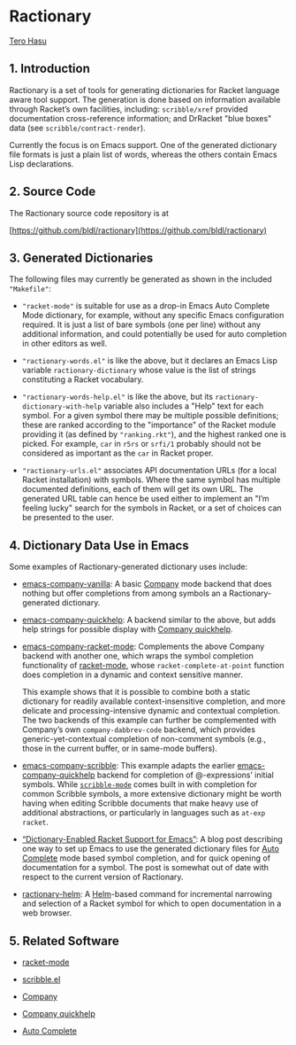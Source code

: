 # Ractionary

[Tero Hasu](http://terohasu.net/)

## 1. Introduction

Ractionary is a set of tools for generating dictionaries for Racket
language aware tool support. The generation is done based on information
available through Racket’s own facilities, including: `scribble/xref`
provided documentation cross-reference information; and DrRacket "blue
boxes" data \(see `scribble/contract-render`\).

Currently the focus is on Emacs support. One of the generated dictionary
file formats is just a plain list of words, whereas the others contain
Emacs Lisp declarations.

## 2. Source Code

The Ractionary source code repository is at

[https://github.com/bldl/ractionary](https://github.com/bldl/ractionary)

## 3. Generated Dictionaries

The following files may currently be generated as shown in the included
`"Makefile"`:

* `"racket-mode"` is suitable for use as a drop-in Emacs Auto Complete
  Mode dictionary, for example, without any specific Emacs configuration
  required. It is just a list of bare symbols \(one per line\) without
  any additional information, and could potentially be used for auto
  completion in other editors as well.

* `"ractionary-words.el"` is like the above, but it declares an Emacs
  Lisp variable `ractionary-dictionary` whose value is the list of
  strings constituting a Racket vocabulary.

* `"ractionary-words-help.el"` is like the above, but its
  `ractionary-dictionary-with-help` variable also includes a "Help" text
  for each symbol. For a given symbol there may be multiple possible
  definitions; these are ranked according to the "importance" of the
  Racket module providing it \(as defined by `"ranking.rkt"`\), and the
  highest ranked one is picked. For example, `car` in `r5rs` or `srfi/1`
  probably should not be considered as important as the `car` in Racket
  proper.

* `"ractionary-urls.el"` associates API documentation URLs \(for a local
  Racket installation\) with symbols. Where the same symbol has multiple
  documented definitions, each of them will get its own URL. The
  generated URL table can hence be used either to implement an "I’m
  feeling lucky" search for the symbols in Racket, or a set of choices
  can be presented to the user.

## 4. Dictionary Data Use in Emacs

Some examples of Ractionary-generated dictionary uses include:

* [emacs-company-vanilla](examples/emacs-company-vanilla/company-ractionary.el):
  A basic [Company](https://company-mode.github.io/) mode backend that
  does nothing but offer completions from among symbols an a
  Ractionary-generated dictionary.

* [emacs-company-quickhelp](examples/emacs-company-quickhelp/company-ractionary.el):
  A backend similar to the above, but adds help strings for possible
  display with [Company
  quickhelp](https://github.com/expez/company-quickhelp).

* [emacs-company-racket-mode](examples/emacs-company-racket-mode/company-ractionary.el):
  Complements the above Company backend with another one, which wraps
  the symbol completion functionality of
  [racket-mode](https://github.com/greghendershott/racket-mode), whose
  `racket-complete-at-point` function does completion in a dynamic and
  context sensitive manner.

  This example shows that it is possible to combine both a static
  dictionary for readily available context-insensitive completion, and
  more delicate and processing-intensive dynamic and contextual
  completion. The two backends of this example can further be
  complemented with Company’s own `company-dabbrev-code` backend, which
  provides generic-yet-contextual completion of non-comment symbols
  \(e.g., those in the current buffer, or in same-mode buffers\).

* [emacs-company-scribble](examples/emacs-company-scribble/company-ractionary.el):
  This example adapts the earlier
  [emacs-company-quickhelp](examples/emacs-company-quickhelp/company-ractionary.el)
  backend for completion of @-expressions’ initial symbols. While
  [`scribble-mode`](http://www.neilvandyke.org/scribble-emacs/) comes
  built in with completion for common Scribble symbols, a more extensive
  dictionary might be worth having when editing Scribble documents that
  make heavy use of additional abstractions, or particularly in
  languages such as `at-exp` `racket`.

* [“Dictionary-Enabled Racket Support for
  Emacs”](http://terohasu.net/blog/2013-08-24-ractionary.html): A blog
  post describing one way to set up Emacs to use the generated
  dictionary files for [Auto
  Complete](https://github.com/auto-complete/auto-complete) mode based
  symbol completion, and for quick opening of documentation for a
  symbol. The post is somewhat out of date with respect to the current
  version of Ractionary.

* [ractionary-helm](emacs/ractionary-helm.el): A
  [Helm](https://emacs-helm.github.io/helm/)-based command for
  incremental narrowing and selection of a Racket symbol for which to
  open documentation in a web browser.

## 5. Related Software

* [racket-mode](https://github.com/greghendershott/racket-mode)

* [scribble.el](http://www.neilvandyke.org/scribble-emacs/)

* [Company](https://company-mode.github.io/)

* [Company quickhelp](https://github.com/expez/company-quickhelp)

* [Auto Complete](https://github.com/auto-complete/auto-complete)
